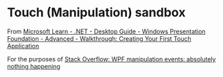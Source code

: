 # Touch (Manipulation) sandbox

From [Microsoft Learn - .NET - Desktop Guide - Windows Presentation Foundation - Advanced - Walkthrough: Creating Your First Touch Application](https://learn.microsoft.com/en-us/dotnet/desktop/wpf/advanced/walkthrough-creating-your-first-touch-application?view=netframeworkdesktop-4.8)

For the purposes of [Stack Overflow: WPF manipulation events: absolutely nothing happening](
https://stackoverflow.com/questions/75709633/wpf-manipulation-events-absolutely-nothing-happening)